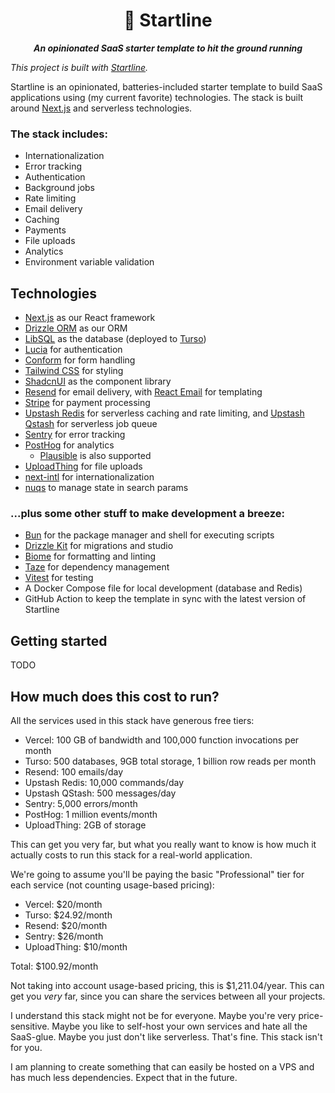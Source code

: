 <p align="center">
  <h1 align="center">🪽 Startline</h1>

  <p align="center">
    <em><strong>An opinionated SaaS starter template to hit the ground running</strong></em>
  </p>
</p>

_This project is built with [Startline](https://github.com/adelrodriguez/startline)._

Startline is an opinionated, batteries-included starter template to build SaaS applications using (my current favorite) technologies. The stack is built around [Next.js](https://nextjs.org) and serverless technologies.

### The stack includes:

- Internationalization
- Error tracking
- Authentication
- Background jobs
- Rate limiting
- Email delivery
- Caching
- Payments
- File uploads
- Analytics
- Environment variable validation

## Technologies

- [Next.js](https://nextjs.org) as our React framework
- [Drizzle ORM](https://drizzle.dev) as our ORM
- [LibSQL](https://libsql.org) as the database (deployed to [Turso](https://turso.tech))
- [Lucia](https://lucia-auth.com) for authentication
- [Conform](https://conform.guide) for form handling
- [Tailwind CSS](https://tailwindcss.com) for styling
- [ShadcnUI](https://ui.shadcn.com) as the component library
- [Resend](https://resend.com) for email delivery, with [React Email](https://react.email) for templating
- [Stripe](https://stripe.com) for payment processing
- [Upstash Redis](https://upstash.com) for serverless caching and rate limiting, and [Upstash Qstash](https://upstash.com/qstash) for serverless job queue
- [Sentry](https://sentry.io) for error tracking
- [PostHog](https://posthog.com) for analytics
  - [Plausible](https://plausible.io) is also supported
- [UploadThing](https://uploadthing.com) for file uploads
- [next-intl](https://next-intl-docs.vercel.app/) for internationalization
- [nuqs](https://github.com/47ng/nuqs) to manage state in search params

### ...plus some other stuff to make development a breeze:

- [Bun](https://bun.sh) for the package manager and shell for executing scripts
- [Drizzle Kit](https://drizzle.dev/kit) for migrations and studio
- [Biome](https://biomejs.dev) for formatting and linting
- [Taze](https://github.com/antfu/taze) for dependency management
- [Vitest](https://vitest.dev) for testing
- A Docker Compose file for local development (database and Redis)
- GitHub Action to keep the template in sync with the latest version of Startline

## Getting started

TODO

## How much does this cost to run?

All the services used in this stack have generous free tiers:

- Vercel: 100 GB of bandwidth and 100,000 function invocations per month
- Turso: 500 databases, 9GB total storage, 1 billion row reads per month
- Resend: 100 emails/day
- Upstash Redis: 10,000 commands/day
- Upstash QStash: 500 messages/day
- Sentry: 5,000 errors/month
- PostHog: 1 million events/month
- UploadThing: 2GB of storage

This can get you very far, but what you really want to know is how much it actually costs to run this stack for a real-world application.

We're going to assume you'll be paying the basic "Professional" tier for each service (not counting usage-based pricing):

- Vercel: $20/month
- Turso: $24.92/month
- Resend: $20/month
- Sentry: $26/month
- UploadThing: $10/month

Total: $100.92/month

Not taking into account usage-based pricing, this is $1,211.04/year. This can get you _very_ far, since you can share the services between all your projects.

I understand this stack might not be for everyone. Maybe you're very price-sensitive. Maybe you like to self-host your own services and hate all the SaaS-glue. Maybe you just don't like serverless. That's fine. This stack isn't for you.

I am planning to create something that can easily be hosted on a VPS and has much less dependencies. Expect that in the future.
